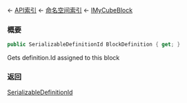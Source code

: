 ← [API索引](Api-Index) ← [命名空间索引](Namespace-Index) ← [IMyCubeBlock](VRage.Game.ModAPI.Ingame.IMyCubeBlock)

### 概要

```csharp
public SerializableDefinitionId BlockDefinition { get; }
```

Gets definition.Id assigned to this block

### 返回

[SerializableDefinitionId](VRage.ObjectBuilders.SerializableDefinitionId)

